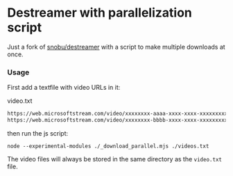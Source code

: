 # Destreamer with parallelization script
Just a fork of [snobu/destreamer](https://github.com/snobu/destreamer) with a script to make multiple downloads at once.

### Usage
First add a textfile with video URLs in it:

video.txt
```txt
https://web.microsoftstream.com/video/xxxxxxxx-aaaa-xxxx-xxxx-xxxxxxxxxxxx
https://web.microsoftstream.com/video/xxxxxxxx-bbbb-xxxx-xxxx-xxxxxxxxxxxx
```

then run the js script:

```shell
node --experimental-modules ./_download_parallel.mjs ./videos.txt
```

The video files will always be stored in the same directory as the `video.txt` file.
